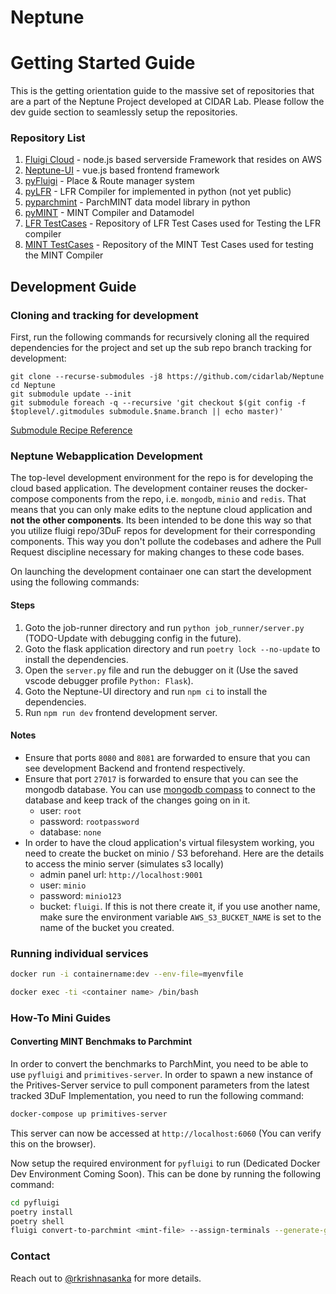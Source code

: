 # Neptune

# Getting Started Guide

This is the getting orientation guide to the massive set of repositories that are a part of the Neptune Project developed at CIDAR Lab. Please follow the dev guide section to seamlessly setup the repositories.

### Repository List

1. [Fluigi Cloud](https://github.com/CIDARLAB/Fluigi-Cloud) - node.js based serverside Framework that resides on AWS
1. [Neptune-UI](https://github.com/CIDARLAB/Neptune-UI) - vue.js based frontend framework
1. [pyFluigi](https://github.com/CIDARLAB/pyFluigi) - Place & Route manager system 
1. [pyLFR](https://github.com/CIDARLAB/pyLFR) - LFR Compiler for implemented in python (not yet public)
1. [pyparchmint](https://github.com/CIDARLAB/pyparchmint) - ParchMINT data model library in python
1. [pyMINT](https://github.com/CIDARLAB/pyMINT) - MINT Compiler and Datamodel
1. [LFR TestCases](https://github.com/CIDARLAB/LFR-TestCases) - Repository of LFR Test Cases used for Testing the LFR compiler
1. [MINT TestCases](https://github.com/CIDARLAB/MINT-TestCases) - Repository of the MINT Test Cases used for testing the MINT Compiler

## Development Guide

### Cloning and tracking for development

First, run the following commands for recursively cloning all the required dependencies for the project and set up the sub repo branch tracking for development:

```
git clone --recurse-submodules -j8 https://github.com/cidarlab/Neptune
cd Neptune
git submodule update --init
git submodule foreach -q --recursive 'git checkout $(git config -f $toplevel/.gitmodules submodule.$name.branch || echo master)'
```
[Submodule Recipe Reference](https://gist.github.com/slavafomin/08670ec0c0e75b500edbaa5d43a5c93c)

### Neptune Webapplication Development

The top-level development environment for the repo is for developing the cloud based application. The development container reuses the docker-compose components from the repo, i.e. `mongodb`, `minio` and `redis`. That means that you can only make edits to the neptune cloud application and **not the other components**. Its been intended to be done this way so that you utilize fluigi repo/3DuF repos for development for their corresponding components. This way you don't pollute the codebases and adhere the Pull Request discipline necessary for making changes to these code bases.

On launching the development containaer one can start the development using the following commands:

#### Steps
1. Goto the job-runner directory and run `python job_runner/server.py` (TODO-Update with debugging config in the future).
1. Goto the flask application directory and run `poetry lock --no-update` to install the dependencies.
2. Open the `server.py` file and run the debugger on it (Use the saved vscode debugger profile `Python: Flask`).
3. Goto the Neptune-UI directory and run `npm ci` to install the dependencies.
4. Run `npm run dev` frontend development server.


#### Notes
- Ensure that ports `8080` and `8081` are forwarded to ensure that you can see development Backend and frontend respectively.
- Ensure that port `27017` is forwarded to ensure that you can see the mongodb database. You can use [mongodb compass](https://www.mongodb.com/products/compass) to connect to the database and keep track of the changes going on in it.
  - user: `root`
  - password: `rootpassword`
  - database: `none`
- In order to have the cloud application's virtual filesystem working, you need to create the bucket on minio / S3 beforehand. Here are the details to access the minio server (simulates s3 locally)
  - admin panel url: `http://localhost:9001`
  - user: `minio`
  - password: `minio123`
  - bucket: `fluigi`. If this is not there create it, if you use another name, make sure the environment variable `AWS_S3_BUCKET_NAME` is set to the name of the bucket you created.

### Running individual services

```bash
docker run -i containername:dev --env-file=myenvfile
```

```bash
docker exec -ti <container name> /bin/bash
```

### How-To Mini Guides

#### Converting MINT Benchmaks to Parchmint 

In order to convert the benchmarks to ParchMint, you need to be able to use `pyfluigi` and `primitives-server`. In order to spawn a new instance of the Pritives-Server service to pull component parameters from the latest tracked 3DuF Implementation, you need to run the following command:

```bash
docker-compose up primitives-server
```

This server can now be accessed at `http://localhost:6060` (You can verify this on the browser).

Now setup the required environment for `pyfluigi` to run (Dedicated Docker Dev Environment Coming Soon). This can be done by running the following command:

```bash
cd pyfluigi
poetry install
poetry shell
fluigi convert-to-parchmint <mint-file> --assign-terminals --generate-graph-view --outpath <output-location>
```

### Contact

Reach out to [@rkrishnasanka](https://github.com/rkrishnasanka) for more details.
